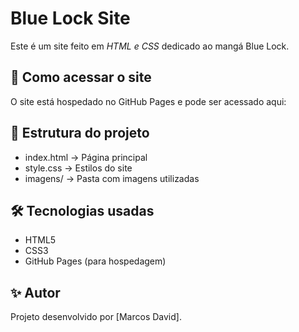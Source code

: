 # Blue Lock Site

Este é um site feito em *HTML e CSS* dedicado ao mangá Blue Lock.

## 🚀 Como acessar o site
O site está hospedado no GitHub Pages e pode ser acessado aqui:  


## 📂 Estrutura do projeto
- index.html → Página principal
- style.css → Estilos do site
- imagens/ → Pasta com imagens utilizadas

## 🛠️ Tecnologias usadas
- HTML5
- CSS3
- GitHub Pages (para hospedagem)

## ✨ Autor
Projeto desenvolvido por [Marcos David].
